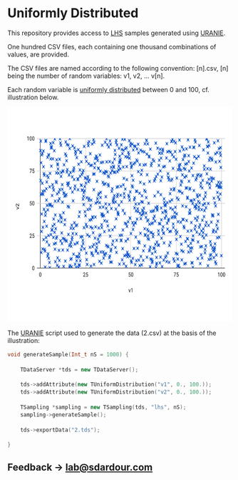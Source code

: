# Uniformly Distributed

This repository provides access to [LHS](https://en.wikipedia.org/wiki/Latin_hypercube_sampling) samples generated using [URANIE](https://sourceforge.net/projects/uranie/).

One hundred CSV files, each containing one thousand combinations of values, are provided.

The CSV files are named according to the following convention: [n].csv, [n] being the number of random variables: v1, v2, ... v[n].

Each random variable is [uniformly distributed](https://en.wikipedia.org/wiki/Uniform_distribution_(continuous)) between 0 and 100, cf. illustration below.

<p align="center">
	<img width="640" height="480" src="https://raw.githubusercontent.com/sdardour/uniformly-distributed/main/illustration.jpg">
</p>

The [URANIE](https://sourceforge.net/projects/uranie/) script used to generate the data (2.csv) at the basis of the illustration:

```cpp
void generateSample(Int_t nS = 1000) {

	TDataServer *tds = new TDataServer();

	tds->addAttribute(new TUniformDistribution("v1", 0., 100.));
	tds->addAttribute(new TUniformDistribution("v2", 0., 100.));

	TSampling *sampling = new TSampling(tds, "lhs", nS);
	sampling->generateSample();

	tds->exportData("2.tds");

}
```

## Feedback → [lab@sdardour.com](mailto:lab@sdardour.com)
